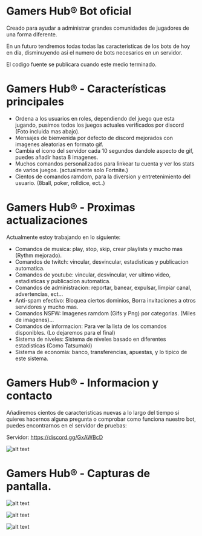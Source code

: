 # Gamers Hub® Bot oficial

Creado para ayudar a administrar grandes comunidades de jugadores de una forma diferente.

En un futuro tendremos todas todas las caracteristicas de los bots de hoy en dia,
disminuyendo asi el numero de bots necesarios en un servidor.

El codigo fuente se publicara cuando este medio terminado.

# Gamers Hub® - Características principales

- Ordena a los usuarios en roles, dependiendo del juego que esta jugando, pusimos todos los juegos actuales verificados por discord (Foto incluida mas abajo).
- Mensajes de bienvenida por defecto de discord mejorados con imagenes aleatorias en formato gif.
- Cambia el icono del servidor cada 10 segundos dandole aspecto de gif, puedes añadir hasta 8 imagenes.
- Muchos comandos personalizados para linkear tu cuenta y ver los stats de varios juegos. (actualmente solo Fortnite.)
- Cientos de comandos ramdom, para la diversion y entretenimiento del usuario. (8ball, poker, rolldice, ect..)

# Gamers Hub® - Proximas actualizaciones

Actualmente estoy trabajando en lo siguiente:

- Comandos de musica: play, stop, skip, crear playlists y mucho mas  (Rythm mejorado).
- Comandos de twitch: vincular, desvincular, estadisticas y publicacion automatica.
- Comandos de youtube: vincular, desvincular, ver ultimo video, estadisticas y publicacion automatica.
- Comandos de administracion: reportar, banear, expulsar, limpiar canal, advertencias, ect...
- Anti-spam efectivo: Bloquea ciertos dominios, Borra invitaciones a otros servidores y mucho mas.
- Comandos NSFW: Imagenes ramdom (Gifs y Png) por categorias. (Miles de imagenes)...
- Comandos de informacion: Para ver la lista de los comandos disponibles. (Lo dejaremos para el final)
- Sistema de niveles: Sistema de niveles basado en diferentes estadisticas (Como Tatsumaki)
- Sistema de economia: banco, transferencias, apuestas, y lo tipico de este sistema.


# Gamers Hub® - Informacion y contacto

Añadiremos cientos de caracteristicas nuevas a lo largo del tiempo
si quieres hacernos alguna pregunta o comprobar como funciona nuestro bot, puedes encontrarnos en el servidor de pruebas:

Servidor: https://discord.gg/GxAWBcD 

![alt text](https://img.shields.io/discord/333226505469689861.svg?style=for-the-badge)

# Gamers Hub® - Capturas de pantalla.

![alt text](https://admin.computechx.eu/plugins/discord/3120a5771b54e09c1573b363c3c5047c.png)

![alt text](https://admin.computechx.eu/plugins/discord/6a5004a6c89d935b749f2d8a3f3979cf.png)

![alt text](https://admin.computechx.eu/plugins/discord/f2d6317a5d7776367c5d66be0c85d59b.png)
